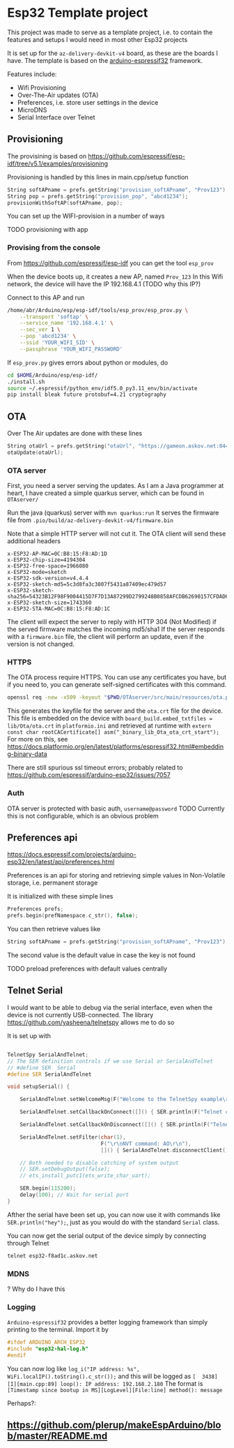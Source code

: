 # Esp32 Template project

This project was made to serve as a template project, i.e. to contain the features and setups I would need in most other Esp32 projects

It is set up for the `az-delivery-devkit-v4` board, as these are the boards I have. 
The template is based on the [arduino-espressif32](https://github.com/espressif/arduino-esp32) framework.

Features include:
 * Wifi Provisioning
 * Over-The-Air updates (OTA)
 * Preferences, i.e. store user settings in the device
 * MicroDNS
 * Serial Interface over Telnet

## Provisioning

The provisining is based on <https://github.com/espressif/esp-idf/tree/v5.1/examples/provisioning>

Provisioning is handled by this lines in main.cpp/setup function
```c++
String softAPname = prefs.getString("provision_softAPname", "Prov123");
String pop = prefs.getString("provision_pop", "abcd1234");
provisionWithSoftAP(softAPname, pop);
```

You can set up the WIFI-provision in a number of ways

TODO provisioning with app

### Provising from the console

From <https://github.com/espressif/esp-idf> you can get the tool `esp_prov`

When the device boots up, it creates a new AP, named `Prov_123`
In this Wifi network, the device will have the IP 192.168.4.1 (TODO why this IP?)

Connect to this AP and run

```bash
/home/abr/Arduino/esp/esp-idf/tools/esp_prov/esp_prov.py \
    --transport 'softap' \
    --service_name '192.168.4.1' \
    --sec_ver 1 \
    --pop 'abcd1234' \
    --ssid 'YOUR_WIFI_SID' \
    --passphrase 'YOUR_WIFI_PASSWORD'
```

If `esp_prov.py` gives errors about python or modules, do

```bash
cd $HOME/Arduino/esp/esp-idf/
./install.sh
source ~/.espressif/python_env/idf5.0_py3.11_env/bin/activate
pip install bleak future protobuf=4.21 cryptography
```

## OTA
Over The Air updates are done with these lines
```c++
String otaUrl = prefs.getString("otaUrl", "https://gameon.askov.net:8443/OTA/firmware/firmware.bin");
otaUpdate(otaUrl);
```

### OTA server
First, you need a server serving the updates. As I am a Java programmer at heart, I have created a simple quarkus server, which can be found in `OTAserver/` 

Run the java (quarkus) server with `mvn quarkus:run`
It serves the firmware file from `.pio/build/az-delivery-devkit-v4/firmware.bin`

Note that a simple HTTP server will not cut it. The OTA client will send these additional headers
```
x-ESP32-AP-MAC=0C:B8:15:F8:AD:1D
x-ESP32-chip-size=4194304
x-ESP32-free-space=1966080
x-ESP32-mode=sketch
x-ESP32-sdk-version=v4.4.4
x-ESP32-sketch-md5=5c3d8fa3c3807f5431a87409ec479d57
x-ESP32-sketch-sha256=54323B12F98F9004415D7F7D13A87299D2799248B0858AFCDB62690157CFDAD6
x-ESP32-sketch-size=1743360
x-ESP32-STA-MAC=0C:B8:15:F8:AD:1C
```
The client will expect the server to reply with HTTP 304 (Not Modified) if the served firmware matches the incoming md5/sha1
If the server responds with a `firmware.bin` file, the client will perform an update, even if the version is not changed.
                                                 
### HTTPS
The OTA process require HTTPS. 
You can use any certificates you have, but if you need to, you can generate self-signed certificates with this command.

```bash
openssl req -new -x509 -keyout "$PWD/OTAserver/src/main/resources/ota.pem" -out ""$PWD/lib/Ota/ota.crt"" -days 365 -nodes  -subj "/CN=$(hostname)" && cp -f "$PWD/lib/Ota/ota.crt" "$PWD/OTAserver/src/main/resources/ota.crt" 
```
This generates the keyfile for the server and the `ota.crt` file for the device. This file is embedded on the device with
`board_build.embed_txtfiles = lib/Ota/ota.crt` in `platformio.ini`
and retrieved at runtime with
`extern const char rootCACertificate[] asm("_binary_lib_Ota_ota_crt_start");`
For more on this, see https://docs.platformio.org/en/latest/platforms/espressif32.html#embedding-binary-data

There are still spurious ssl timeout errors; probably related to <https://github.com/espressif/arduino-esp32/issues/7057>

### Auth
OTA server is protected with basic auth, `username@password`
TODO Currently this is not configurable, which is an obvious problem

## Preferences api
https://docs.espressif.com/projects/arduino-esp32/en/latest/api/preferences.html

Preferences is an api for storing and retrieving simple values in Non-Volatile storage, i.e. permanent storage

It is initialized with these simple lines
```c++
Preferences prefs;
prefs.begin(prefNamespace.c_str(), false);
```
You can then retrieve values like 
```c++
String softAPname = prefs.getString("provision_softAPname", "Prov123");
```
The second value is the default value in case the key is not found

TODO preload preferences with default values centrally

## Telnet Serial
I would want to be able to debug via the serial interface, even when the device is not currently USB-connected.
The library https://github.com/yasheena/telnetspy allows me to do so

It is set up with
```c++

TelnetSpy SerialAndTelnet;
// The SER definition controls if we use Serial or SerialAndTelnet
// #define SER  Serial
#define SER SerialAndTelnet

void setupSerial() {

    SerialAndTelnet.setWelcomeMsg(F("Welcome to the TelnetSpy example\r\n\n"));

    SerialAndTelnet.setCallbackOnConnect([]() { SER.println(F("Telnet connection established.")); });

    SerialAndTelnet.setCallbackOnDisconnect([]() { SER.println(F("Telnet connection closed.")); });

    SerialAndTelnet.setFilter(char(1),
                              F("\r\nNVT command: AO\r\n"),
                              []() { SerialAndTelnet.disconnectClient(); });

    // Both needed to disable catching of system output
    // SER.setDebugOutput(false);
    // ets_install_putc1(ets_write_char_uart);

    SER.begin(115200);
    delay(100); // Wait for serial port
}
```

Afther the serial have been set up, you can now use it with commands like
`SER.println("hey");`, just as you would do with the standard `Serial` class.

You can now get the serial output of the device simply by connecting through Telnet
```bash
telnet esp32-f8ad1c.askov.net
```
### MDNS
? Why do I have this

### Logging
`Arduino-espressif32` provides a better logging framework than simply printing to the terminal. Import it by
```c++
#ifdef ARDUINO_ARCH_ESP32
#include "esp32-hal-log.h"
#endif
```
You can now log like
`log_i("IP address: %s", WiFi.localIP().toString().c_str());` and this will be logged as
`[  3438][I][main.cpp:89] loop(): IP address: 192.168.2.180`
The format is `[Timestamp since bootup in MS][LogLevel][File:line] method(): message`


Perhaps?:

## <https://github.com/plerup/makeEspArduino/blob/master/README.md>
